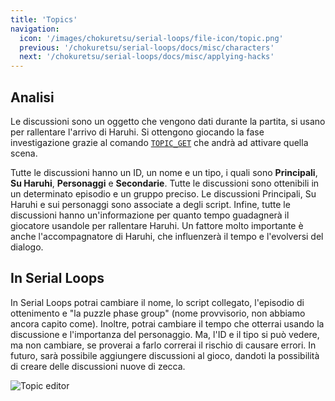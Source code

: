 ```yaml
---
title: 'Topics'
navigation:
  icon: '/images/chokuretsu/serial-loops/file-icon/topic.png'
  previous: '/chokuretsu/serial-loops/docs/misc/characters'
  next: '/chokuretsu/serial-loops/docs/misc/applying-hacks'
---
```


## Analisi
Le discussioni sono un oggetto che vengono dati durante la partita, si usano per rallentare l'arrivo di Haruhi.
Si ottengono giocando la fase investigazione grazie al comando [`TOPIC_GET`](../scripts/commands#topic_get)
che andrà ad attivare quella scena.

Tutte le discussioni hanno un ID, un nome e un tipo, i quali sono **Principali**, **Su Haruhi**, **Personaggi** e **Secondarie**. Tutte le discussioni sono ottenibili in un determinato episodio e un gruppo preciso. Le discussioni Principali, Su Haruhi e sui personaggi sono associate a 
degli script.
Infine, tutte le discussioni hanno un'informazione per quanto tempo guadagnerà il giocatore usandole per rallentare Haruhi.
Un fattore molto importante è anche l'accompagnatore di Haruhi, che influenzerà il tempo e l'evolversi del dialogo.

## In Serial Loops
In Serial Loops potrai cambiare il nome, lo script collegato, l'episodio di ottenimento e "la puzzle phase group" (nome provvisorio, non abbiamo ancora capito come).
Inoltre, potrai cambiare il tempo che otterrai usando la discussione e l'importanza del personaggio. Ma, l'ID e il tipo si può vedere, ma non cambiare, 
se proverai a farlo correrai il rischio di causare errori.
In futuro, sarà possibile aggiungere discussioni al gioco, dandoti la possibilità di creare delle discussioni
nuove di zecca.

![Topic editor](/images/chokuretsu/serial-loops/topic-editing.png)